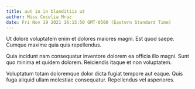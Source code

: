 ```yaml
---
title: aut in in blanditiis ut
author: Miss Cecelia Mraz
date: Fri Nov 19 2021 16:15:50 GMT-0500 (Eastern Standard Time)
---
```

Ut dolore voluptatem enim et dolores maiores magni. Est quod saepe. Cumque maxime quia quis repellendus.

 Quia incidunt nam consequatur inventore dolorem ea officia illo magni. Sunt quo minima et quidem dolorem. Reiciendis itaque et non voluptatem.

 Voluptatum totam doloremque dolor dicta fugiat tempore aut eaque. Quis fuga aliquid ullam molestiae consequatur. Repellendus vel asperiores.